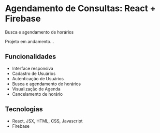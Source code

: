# Agendamento de Consultas: React + Firebase

Busca e agendamento de horários

Projeto em andamento...

## Funcionalidades

- Interface responsiva
- Cadastro de Usuários
- Autenticação de Usuários
- Busca e agendamento de horários
- Visualização de Agenda
- Cancelamento de horário

## Tecnologias

- React, JSX, HTML, CSS, Javascript
- Firebase
